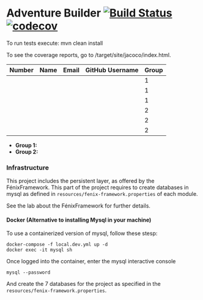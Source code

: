 # Adventure Builder [![Build Status](https://travis-ci.com/tecnico-softeng/es18tg_06-project.svg?token=TzeQEgtqUtSfbxXNgbUu&branch=develop)](https://travis-ci.com/tecnico-softeng/es18tg_06-project) [![codecov](https://codecov.io/gh/tecnico-softeng/es18LL_NN-project/branch/master/graph/badge.svg?token=COPY_FROM_CODECOV)](https://codecov.io/gh/tecnico-softeng/es18LL_NN-project)

To run tests execute: mvn clean install

To see the coverage reports, go to <module name>/target/site/jacoco/index.html.


|   Number   |          Name           |            Email        |   GitHub Username  | Group |
| ---------- | ----------------------- | ----------------------- | -------------------| ----- |
|            |                         |                         |                    |   1   |
|            |                         |                         |                    |   1   |
|            |                         |                         |                    |   1   |
|            |                         |                         |                    |   2   |
|            |                         |                         |                    |   2   |
|            |                         |                         |                    |   2   |

- **Group 1:**
- **Group 2:**

### Infrastructure

This project includes the persistent layer, as offered by the FénixFramework.
This part of the project requires to create databases in mysql as defined in `resources/fenix-framework.properties` of each module.

See the lab about the FénixFramework for further details.

#### Docker (Alternative to installing Mysql in your machine)

To use a containerized version of mysql, follow these stesp:

```
docker-compose -f local.dev.yml up -d
docker exec -it mysql sh
```

Once logged into the container, enter the mysql interactive console

```
mysql --password
```

And create the 7 databases for the project as specified in
the `resources/fenix-framework.properties`.
